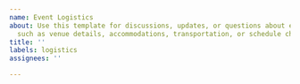 ```yaml
---
name: Event Logistics
about: Use this template for discussions, updates, or questions about event logistics,
  such as venue details, accommodations, transportation, or schedule changes.
title: ''
labels: logistics
assignees: ''

---
```



